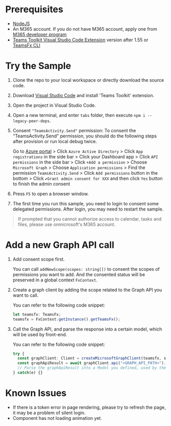 # Prerequisites

- [NodeJS](https://nodejs.org/en/)
- An M365 account. If you do not have M365 account, apply one from [M365 developer program](https://developer.microsoft.com/en-us/microsoft-365/dev-program)
- [Teams Toolkit Visual Studio Code Extension](https://aka.ms/teams-toolkit) version after 1.55 or [TeamsFx CLI](https://aka.ms/teamsfx-cli)

# Try the Sample

1. Clone the repo to your local workspace or directly download the source code.
2. Download [Visual Studio Code](https://code.visualstudio.com) and install 'Teams Toolkit' extension.
3. Open the project in Visual Studio Code.
4. Open a new terminal, and enter `tabs` folder, then execute `npm i --legacy-peer-deps`.
5. Consent `"TeamsActivity.Send"` permission: 
   To consent the "TeamsActivity.Send" permission, you should do the following steps after provision or run local debug twice.
   
   Go to [Azure portal](https://portal.azure.com/) > Click `Azure Active Directory` > Click `App registrations` in the side bar > Click your Dashboard app > Click `API permissions` in the side bar > Click `+Add a permission` > Choose `Microsoft Graph` > Choose `Application permissions` > Find the permission `TeamsActivity.Send` > Click `Add permissions` button in the bottom > Click `✔Grant admin consent for XXX` and then click `Yes` button to finish the admin consent
6. Press `F5` to open a browser window.
7. The first time you run this sample, you need to login to consent some delegated permissions. After login, you may need to restart the sample.

> If prompted that you cannot authorize access to calendar, tasks and files, please use onmicrosoft's M365 account.

# Add a new Graph API call

1. Add consent scope first.

   You can call `addNewScope(scopes: string[])` to consent the scopes of permissions you want to add. And the consented status will be preserved in a global context `FxContext`.
2. Create a graph client by adding the scope related to the Graph API you want to call. 

   You can refer to the following code snippet:
   ```ts
   let teamsfx: TeamsFx;
   teamsfx = FxContext.getInstance().getTeamsFx();
   ```
3. Call the Graph API, and parse the response into a certain model, which will be used by front-end.

   You can refer to the following code snippet:
   ```ts
   try {
     const graphClient: Client = createMicrosoftGraphClient(teamsfx, scope);
     const graphApiResult = await graphClient.api("<GRAPH_API_PATH>").get();
     // Parse the graphApiResult into a Model you defined, used by the front-end.
   } catch(e) {} 
   ```

# Known Issues

- If there is a token error in page rendering, please try to refresh the page, it may be a problem of silent login.
- Component has not loading animation yet.
